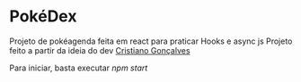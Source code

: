 # PokéDex

Projeto de pokéagenda feita em react para praticar Hooks e async js
Projeto feito a partir da ideia do dev [Cristiano Gonçalves](https://crisgon.github.io/posts/Consumindo-uma-API-de-pokemon-com-Javascript/)

Para iniciar, basta executar *npm start*